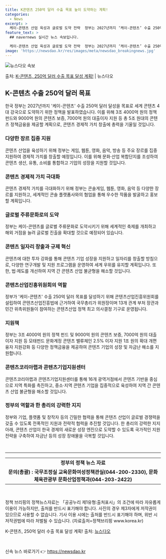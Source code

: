 ```yaml
---
title: K콘텐츠 250억 달러 수출 목표 높이 도약하는 계획!
categories:
  - News
excerpt: >
  케이-콘텐츠 산업 육성과 글로벌 도약 전략  정부는 2027년까지 ‘케이-콘텐츠’ 수출 250억 달러 달성을…
feature_text: >
  ## navernews 실시간 뉴스 속보입니다.

  케이-콘텐츠 산업 육성과 글로벌 도약 전략  정부는 2027년까지 ‘케이-콘텐츠’ 수출 250억 달러 달성을…
image: 'https://newsdao.kr/res/images/meta/newsdao_breakingnews.jpg'
---
```


![뉴스다오 속보](https://newsdao.kr/res/images/meta/newsdao_breakingnews.jpg)

<p>출처: <a href="https://newsdao.kr/4299" rel="dofollow">K-콘텐츠, 250억 달러 수출 목표 달성 계획!</a> | 뉴스다오</p>

<h2 data-ke-size="size26">K-콘텐츠 수출 250억 달러 목표</h2>

<p data-ke-size="size16">한국 정부는 2027년까지 '케이-콘텐츠' 수출 250억 달러 달성을 목표로 세계 콘텐츠 4대 강국으로 도약하기 위한 정책을 발표하였습니다. 이를 위해 3조 4000억 원의 정책 펀드와 9000억 원의 콘텐츠 보증, 7000억 원의 대출이자 지원 등 총 5조 원대의 콘텐츠 정책금융을 제공할 계획으로, 콘텐츠 경제적 가치 창출에 총력을 기울일 것입니다.</p>

<h3>다양한 장르 집중 지원</h3>

<p data-ke-size="size16">콘텐츠 산업을 육성하기 위해 정부는 게임, 웹툰, 영화, 음악, 방송 등 주요 장르를 집중 지원하여 경제적 가치를 창출할 예정입니다. 이를 위해 문화·산업 복합단지를 조성하여 콘텐츠 생산, 유통, 소비를 통합하고 기업의 성장을 지원할 것입니다.</p>

<h3>콘텐츠 경제적 가치 극대화</h3>

<p data-ke-size="size16">콘텐츠 경제적 가치를 극대화하기 위해 정부는 콘솔게임, 웹툰, 영화, 음악 등 다양한 장르를 지원하고, 세계적인 콘솔 플랫폼사와의 협업을 통해 우수한 작품을 발굴하고 홍보할 계획입니다.</p>

<h3>글로벌 주류문화로의 도약</h3>

<p data-ke-size="size16">정부는 케이-콘텐츠를 글로벌 주류문화로 도약시키기 위해 세계적인 축제를 개최하고 해외 거점을 늘려 글로벌 진출을 확대할 것으로 예정되어 있습니다.</p>

<h3>콘텐츠 일자리 창출과 규제 혁신</h3>

<p data-ke-size="size16">콘텐츠에 대한 투자 강화를 통해 콘텐츠 기업 성장을 지원하고 일자리를 창출할 방침으로, 다양한 연구개발 및 지원 프로그램을 운영하여 세계 우위를 유지할 계획입니다. 또한, 법·제도를 개선하여 지역 간 콘텐츠 산업 불균형을 해소할 것입니다.</p>

<h3>콘텐츠산업진흥위원회의 역할</h3>

<p data-ke-size="size16">정부가 '케이-콘텐츠' 수출 250억 달러 목표를 달성하기 위해 콘텐츠산업진흥위원회를 설립하여 콘텐츠산업진흥법에 근거하여 국무총리가 위원장이며 13개 관계 부처 장관과 민간 위촉위원들이 참여하는 콘텐츠산업 정책 최고 의사결정 기구로 운영됩니다.</p>

<h3>지원책</h3>

<p data-ke-size="size16">정부는 3조 4000억 원의 정책 펀드 및 9000억 원의 콘텐츠 보증, 7000억 원의 대출 이자 지원 등 모태펀드 문화계정 콘텐츠 밸류체인 2.5% 이자 지원 1조 원의 확대 개편 융자 지원강화 등 다양한 정책금융을 제공하여 콘텐츠 기업의 성장 및 자금난 해소를 지원합니다.</p>

<h3>콘텐츠코리아랩과 콘텐츠기업지원센터</h3>

<p data-ke-size="size16">콘텐츠코리아랩과 콘텐츠기업지원센터를 통해 16개 광역거점에서 콘텐츠 기반을 중심으로 지역 특화를 촉진하고, 중소·지역 콘텐츠 기업을 집중적으로 육성하여 지역 간 콘텐츠 산업 불균형을 해소할 것입니다.</p>

<h3>정부의 역할과 한 총리의 강력한 지지</h3>

<p data-ke-size="size16">정부와 기업, 플랫폼 및 창작자 등의 긴밀한 협력을 통해 콘텐츠 산업이 글로벌 경쟁력을 갖출 수 있도록 전폭적인 지원과 전략적 협력을 추진할 것입니다. 한 총리의 강력한 지지 아래, 콘텐츠 산업이 한국 경제의 새로운 성장 엔진으로 도약할 수 있도록 국가적인 지원 전략을 구축하여 자금난 등의 성장 장애물을 극복할 것입니다.</p>

<p data-ke-size="size16">&nbsp;</p>

<hr>

<table>
<tbody>
<tr>
<td style="text-align: center; height: 17px;"><b>정부의 정책 뉴스 자료</b></td>
</tr>
<tr>
<td style="text-align: center; height: 17px;"><b>문의(총괄) : 국무조정실 교육문화여성정책관실(044-200-2330), 문화체육관광부 문화산업정책과(044-203-2422)</b></td>
</tr>
</tbody>
</table>

<p data-ke-size="size16">&nbsp;</p>

<p data-ke-size="size16">정책 브리핑의 정책뉴스자료는 「공공누리 제1유형:출처표시」의 조건에 따라 자유롭게 이용이 가능하지만, 출처를 반드시 표기해야 합니다. 사진의 경우 제3자에게 저작권이 있으므로 사용할 수 없습니다. 기사 이용 시에는 출처를 반드시 표기해야 하며, 위반 시 저작권법에 따라 처벌될 수 있습니다. (자료출처=정책브리핑 www.korea.kr)</p>
<p data-ke-size="size16">K-콘텐츠, 250억 달러 수출 목표 달성 계획! 출처: <a href="https://newsdao.kr/4299">뉴스다오</a></p>
<p data-ke-size="size16">&nbsp;</p> 

신속 뉴스 바로가기 👉 <a href="https://newsdao.kr" rel="dofollow">https://newsdao.kr</a>


